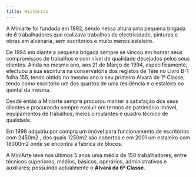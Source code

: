 ```yaml
---
title: Histórico
---
```


A Miniarte foi fundada em 1992, sendo nessa altura uma pequena brigada de 6 trabalhadores que realizava trabalhos de electricidade, pinturas e obras em alvenaria, sem escritórios e muito menos estaleiro.

De 1994 em diante a pequena brigada sempre se vincou em honrar seus compromissos de trabalhos  e com nível  de  qualidade desejados pelos  seus clientes. Ainda no mesmo ano, aos 21 de Março de 1994, especificamente, efectuou a sua escritura na conservatória dos registos de Tete no Livro B-1 folha 155, tendo obtido  no  mesmo ano o seu  primeiro  Alvará de 1ª Classe, tendo como escritório um dos quartos de uma residência e o estaleiro no quintal da mesma.

Desde então a Miniarte sempre procurou manter a satisfação dos seus clientes e procurando sempre evoluir em termos de património imóvel, equipamentos de trabalhos, meios circulantes e quadro técnico de qualidade.

Em 1998 adquiriu por compra um imóvel para funcionamento de escritórios com 2450m2 , dos quais 1250m2  são  cobertos e em 2001 um estaleiro com 18000m2 onde se encontra a fabrica de blocos.

A MiniArte teve nos últimos 5 anos uma média  de 150 trabalhadores; entre técnicos superiores, médios, básicos, operários, administrativos e auxiliares; possuindo actualmente o **Alvará da 6ª Classe**.
